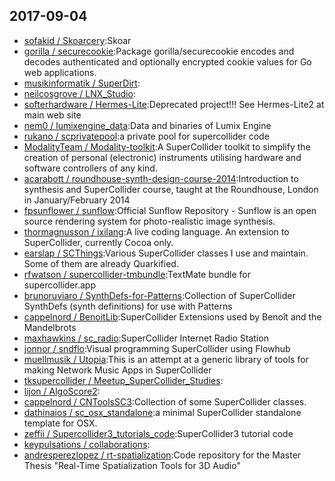 ## 2017-09-04

* [sofakid / Skoarcery](https://github.com/sofakid/Skoarcery):Skoar
* [gorilla / securecookie](https://github.com/gorilla/securecookie):Package gorilla/securecookie encodes and decodes authenticated and optionally encrypted cookie values for Go web applications.
* [musikinformatik / SuperDirt](https://github.com/musikinformatik/SuperDirt):
* [neilcosgrove / LNX_Studio](https://github.com/neilcosgrove/LNX_Studio):
* [softerhardware / Hermes-Lite](https://github.com/softerhardware/Hermes-Lite):Deprecated project!!! See Hermes-Lite2 at main web site
* [nem0 / lumixengine_data](https://github.com/nem0/lumixengine_data):Data and binaries of Lumix Engine
* [rukano / scprivatepool](https://github.com/rukano/scprivatepool):a private pool for supercollider code
* [ModalityTeam / Modality-toolkit](https://github.com/ModalityTeam/Modality-toolkit):A SuperCollider toolkit to simplify the creation of personal (electronic) instruments utilising hardware and software controllers of any kind.
* [acarabott / roundhouse-synth-design-course-2014](https://github.com/acarabott/roundhouse-synth-design-course-2014):Introduction to synthesis and SuperCollider course, taught at the Roundhouse, London in January/February 2014
* [fpsunflower / sunflow](https://github.com/fpsunflower/sunflow):Official Sunflow Repository - Sunflow is an open source rendering system for photo-realistic image synthesis.
* [thormagnusson / ixilang](https://github.com/thormagnusson/ixilang):A live coding language. An extension to SuperCollider, currently Cocoa only.
* [earslap / SCThings](https://github.com/earslap/SCThings):Various SuperCollider classes I use and maintain. Some of them are already Quarkified.
* [rfwatson / supercollider-tmbundle](https://github.com/rfwatson/supercollider-tmbundle):TextMate bundle for supercollider.app
* [brunoruviaro / SynthDefs-for-Patterns](https://github.com/brunoruviaro/SynthDefs-for-Patterns):Collection of SuperCollider SynthDefs (synth definitions) for use with Patterns
* [cappelnord / BenoitLib](https://github.com/cappelnord/BenoitLib):SuperCollider Extensions used by Benoît and the Mandelbrots
* [maxhawkins / sc_radio](https://github.com/maxhawkins/sc_radio):SuperCollider Internet Radio Station
* [jonnor / sndflo](https://github.com/jonnor/sndflo):Visual programming SuperCollider using Flowhub
* [muellmusik / Utopia](https://github.com/muellmusik/Utopia):This is an attempt at a generic library of tools for making Network Music Apps in SuperCollider
* [tksupercollider / Meetup_SuperCollider_Studies](https://github.com/tksupercollider/Meetup_SuperCollider_Studies):
* [lijon / AlgoScore2](https://github.com/lijon/AlgoScore2):
* [cappelnord / CNToolsSC3](https://github.com/cappelnord/CNToolsSC3):Collection of some SuperCollider classes.
* [dathinaios / sc_osx_standalone](https://github.com/dathinaios/sc_osx_standalone):a minimal SuperCollider standalone template for OSX.
* [zeffii / Supercollider3_tutorials_code](https://github.com/zeffii/Supercollider3_tutorials_code):SuperCollider3 tutorial code
* [keypulsations / collaborations](https://github.com/keypulsations/collaborations):
* [andresperezlopez / rt-spatialization](https://github.com/andresperezlopez/rt-spatialization):Code repository for the Master Thesis "Real-Time Spatialization Tools for 3D Audio"
